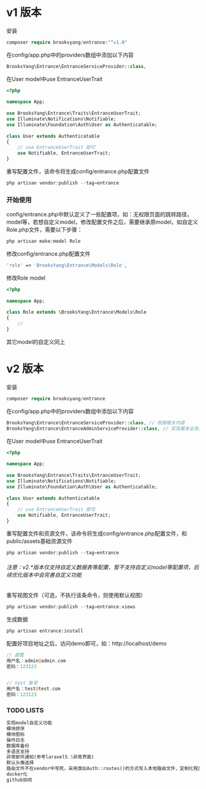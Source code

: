 # v1 版本

安装
```php
composer require brooksyang/entrance:"^v1.0"
```
 
在config/app.php中的providers数组中添加以下内容
```php
BrooksYang\Entrance\EntranceServiceProvider::class,
```

在User model中use EntranceUserTrait
```php
<?php
 
namespace App;
 
use BrooksYang\Entrance\Traits\EntranceUserTrait;
use Illuminate\Notifications\Notifiable;
use Illuminate\Foundation\Auth\User as Authenticatable;
 
class User extends Authenticatable
{
    // use EntranceUserTrait 即可
    use Notifiable, EntranceUserTrait;
}

```
重写配置文件，该命令将生成config/entrance.php配置文件
```php
php artisan vendor:publish --tag=entrance
```

### 开始使用

config/entrance.php中默认定义了一些配置项，如：无权限页面的跳转路径，model等，若想自定义model，修改配置文件之后，需要继承原model，如自定义Role.php文件，需要以下步骤：
```php
php artisan make:model Role
```
 
修改config/entrance.php配置文件
```php
'role' => 'BrooksYang\Entrance\Models\Role',
```

修改Role model
```php
<?php
 
namespace App;
 
class Role extends \BrooksYang\Entrance\Models\Role
{
    //
}
```

其它model的自定义同上

# v2 版本

安装
```php
composer require brooksyang/entrance
```

在config/app.php中的providers数组中添加以下内容
```php
BrooksYang\Entrance\EntranceServiceProvider::class, // 权限相关内容
BrooksYang\Entrance\EntranceAdminServiceProvider::class, // 实现基本业务逻辑，并集成cannavaro后台基础框架
```

在User model中use EntranceUserTrait
```php
<?php
 
namespace App;
 
use BrooksYang\Entrance\Traits\EntranceUserTrait;
use Illuminate\Notifications\Notifiable;
use Illuminate\Foundation\Auth\User as Authenticatable;
 
class User extends Authenticatable
{
    // use EntranceUserTrait 即可
    use Notifiable, EntranceUserTrait;
}
```

重写配置文件和资源文件，该命令将生成config/entrance.php配置文件，和public/assets基础资源文件
```php
php artisan vendor:publish --tag=entrance
```

###### 注意：v2.*版本仅支持自定义数据表等配置，暂不支持自定义model等配置项，后续优化版本中会完善自定义功能


重写视图文件（可选，不执行该条命令，则使用默认视图）
```php
php artisan vendor:publish --tag=entrance.views
```

生成数据
```php
php artisan entrance:install
```

配置好项目地址之后，访问demo即可，如：http://localhost/demo
```php
// 超管
用户名：admin@admin.com
密码：123123

 
// test 账号
用户名：test@test.com
密码：123123
```

### TODO LISTS
```php
实现model自定义功能
模块排序
模块图标
操作日志
数据库备份
多语言支持
异常邮件通知(参考laravel5.5异常界面)
默认头像选择
路由文件不在vendor中写死，采用类似Auth::routes()的方式写入本地路由文件，定制化程度更高
docker化
github协同

```